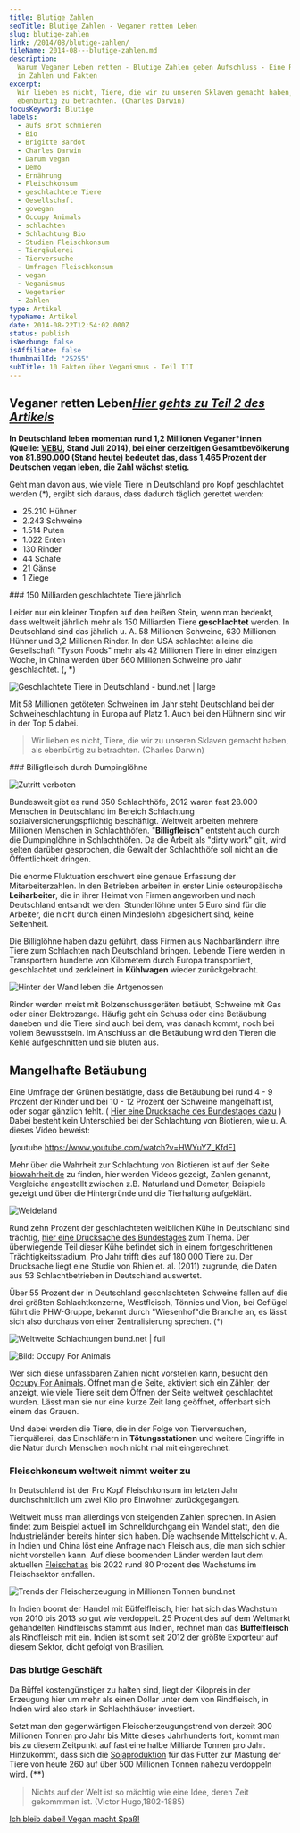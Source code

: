 ```yaml
---
title: Blutige Zahlen
seoTitle: Blutige Zahlen - Veganer retten Leben
slug: blutige-zahlen
link: /2014/08/blutige-zahlen/
fileName: 2014-08---blutige-zahlen.md
description:
  Warum Veganer Leben retten - Blutige Zahlen geben Aufschluss - Eine Reportage
  in Zahlen und Fakten
excerpt:
  Wir lieben es nicht, Tiere, die wir zu unseren Sklaven gemacht haben, als
  ebenbürtig zu betrachten. (Charles Darwin)
focusKeyword: Blutige
labels:
  - aufs Brot schmieren
  - Bio
  - Brigitte Bardot
  - Charles Darwin
  - Darum vegan
  - Demo
  - Ernährung
  - Fleischkonsum
  - geschlachtete Tiere
  - Gesellschaft
  - govegan
  - Occupy Animals
  - schlachten
  - Schlachtung Bio
  - Studien Fleischkonsum
  - Tierqäulerei
  - Tierversuche
  - Umfragen Fleischkonsum
  - vegan
  - Veganismus
  - Vegetarier
  - Zahlen
type: Artikel
typeName: Artikel
date: 2014-08-22T12:54:02.000Z
status: publish
isWerbung: false
isAffiliate: false
thumbnailId: "25255"
subTitle: 10 Fakten über Veganismus - Teil III
---
```


## Veganer retten Leben<strong><span style="text-decoration: underline;"><em><a title="Teil 2" href="2014/08/ich-war-so-muede/">Hier gehts zu Teil 2 des Artikels

</a></em></span></strong><strong>In Deutschland leben momentan rund 1,2
Millionen Veganer\*innen (Quelle:
[VEBU](https://www.vebu.de/lifestyle/anzahl-der-vegetarierinnen), Stand Juli
2014), bei einer derzeitigen Gesamtbevölkerung von 81.890.000 (Stand heute)
bedeutet das, dass 1,465 Prozent der Deutschen vegan leben, die Zahl wächst
stetig.</strong>

Geht man davon aus, wie viele Tiere in Deutschland pro Kopf geschlachtet werden
(\*), ergibt sich daraus, dass dadurch täglich gerettet werden:

<ul><li>25.210 Hühner</li><li>2.243 Schweine</li><li>1.514 Puten</li><li>1.022 Enten</li><li>130 Rinder</li><li>44 Schafe</li><li>21 Gänse</li><li>1 Ziege</li></ul>### 150 Milliarden geschlachtete Tiere jährlich

Leider nur ein kleiner Tropfen auf den heißen Stein, wenn man bedenkt, dass
weltweit jährlich mehr als 150 Milliarden Tiere <strong>geschlachtet</strong>
werden. In Deutschland sind das jährlich u. A. 58 Millionen Schweine, 630
Millionen Hühner und 3,2 Millionen Rinder. In den USA schlachtet alleine die
Gesellschaft "Tyson Foods" mehr als 42 Millionen Tiere in einer einzigen Woche,
in China werden über 660 Millionen Schweine pro Jahr geschlachtet. (**, \***)

![Geschlachtete Tiere in Deutschland - bund.net | large](http://cardamonchai.files.wordpress.com/2014/08/infografik_-geschlachtete_tiere_in_deutschland.jpg?w=646 " [](http://www.bund.net/fileadmin/bundnet/publikationen/landwirtschaft/140108_bund_landwirtschaft_fleischatlas_2014.pdf)  Geschlachtete Tiere in Deutschland - bund.net")

Mit 58 Millionen getöteten Schweinen im Jahr steht Deutschland bei der
Schweineschlachtung in Europa auf Platz 1. Auch bei den Hühnern sind wir in der
Top 5 dabei.

<blockquote>Wir lieben es nicht, Tiere, die wir zu unseren Sklaven gemacht haben, als ebenbürtig zu betrachten.
(Charles Darwin)</blockquote>### Billigfleisch durch Dumpinglöhne

![Zutritt verboten](http://cardamonchai.files.wordpress.com/2014/08/11337775535_483b28d0f8_z.jpg?w=200 " [](https://www.flickr.com/photos/99929697@N07/)  Zutritt verboten")

Bundesweit gibt es rund 350 Schlachthöfe, 2012 waren fast 28.000 Menschen in
Deutschland im Bereich Schlachtung sozialversicherungspflichtig beschäftigt.
Weltweit arbeiten mehrere Millionen Menschen in Schlachthöfen.
"<strong>Billigfleisch</strong>" entsteht auch durch die Dumpinglöhne in
Schlachthöfen. Da die Arbeit als "dirty work" gilt, wird selten darüber
gesprochen, die Gewalt der Schlachthöfe soll nicht an die Öffentlichkeit
dringen.

Die enorme Fluktuation erschwert eine genaue Erfassung der Mitarbeiterzahlen. In
den Betrieben arbeiten in erster Linie osteuropäische
<strong>Leiharbeiter</strong>, die in ihrer Heimat von Firmen angeworben und
nach Deutschland entsandt werden. Stundenlöhne unter 5 Euro sind für die
Arbeiter, die nicht durch einen Mindeslohn abgesichert sind, keine Seltenheit.

Die Billiglöhne haben dazu geführt, dass Firmen aus Nachbarländern ihre Tiere
zum Schlachten nach Deutschland bringen. Lebende Tiere werden in Transportern
hunderte von Kilometern durch Europa transportiert, geschlachtet und zerkleinert
in <strong>Kühlwagen</strong> wieder zurückgebracht.

![Hinter der Wand leben die Artgenossen](http://cardamonchai.files.wordpress.com/2014/08/11337870944_520300ede0_z.jpg?w=300 " [](https://www.flickr.com/photos/99929697@N07/)  Hinter der Wand leben die Artgenossen")

Rinder werden meist mit Bolzenschussgeräten betäubt, Schweine mit Gas oder einer
Elektrozange. Häufig geht ein Schuss oder eine Betäubung daneben und die Tiere
sind auch bei dem, was danach kommt, noch bei vollem Bewusstsein. Im Anschluss
an die Betäubung wird den Tieren die Kehle aufgeschnitten und sie bluten aus.

## Mangelhafte Betäubung

Eine Umfrage der Grünen bestätigte, dass die Betäubung bei rund 4 - 9 Prozent
der Rinder und bei 10 - 12 Prozent der Schweine mangelhaft ist, oder sogar
gänzlich fehlt. (
[Hier eine Drucksache des Bundestages dazu](http://dipbt.bundestag.de/dip21/btd/17/100/1710021.pdf)
) Dabei besteht kein Unterschied bei der Schlachtung von Biotieren, wie u. A.
dieses Video beweist:

[youtube https://www.youtube.com/watch?v=HWYuYZ_KfdE]

Mehr über die Wahrheit zur Schlachtung von Biotieren ist auf der Seite
[biowahrheit.de](http://www.biowahrheit.de/inhalt/schlachtung.htm) zu finden,
hier werden Videos gezeigt, Zahlen genannt, Vergleiche angestellt zwischen z.B.
Naturland und Demeter, Beispiele gezeigt und über die Hintergründe und die
Tierhaltung aufgeklärt.

![Weideland](http://cardamonchai.files.wordpress.com/2014/08/9647416442_6111074c8a_z.jpg?w=300 " [](https://www.flickr.com/photos/99929697@N07/)  Weideland")

Rund zehn Prozent der geschlachteten weiblichen Kühe in Deutschland sind
trächtig,
[hier eine Drucksache des Bundestages](http://dip21.bundestag.de/dip21/btd/18/013/1801391.pdf)
zum Thema. Der überwiegende Teil dieser Kühe befindet sich in einem
fortgeschrittenen Trächtigkeitsstadium. Pro Jahr trifft dies auf 180 000 Tiere
zu. Der Drucksache liegt eine Studie von Rhien et. al. (2011) zugrunde, die
Daten aus 53 Schlachtbetrieben in Deutschland auswertet.

Über 55 Prozent der in Deutschland geschlachteten Schweine fallen auf die drei
größten Schlachtkonzerne, Westfleisch, Tönnies und Vion, bei Geflügel führt die
PHW-Gruppe, bekannt durch "Wiesenhof"die Branche an, es lässt sich also durchaus
von einer Zentralisierung sprechen. (\*)

![Weltweite Schlachtungen bund.net | full](http://cardamonchai.files.wordpress.com/2014/08/aef9d6a669.jpg " [](http://www.bund.net/fleischatlas)  Weltweite Schlachtungen bund.net")

![Bild: Occupy For Animals](http://cardamonchai.files.wordpress.com/2014/08/occupy-for-animals.jpg?w=225 " [](http://www.occupyforanimals.org/animal-kill-counter.html)  Bild: Occupy For Animals")

Wer sich diese unfassbaren Zahlen nicht vorstellen kann, besucht den
[Occupy For Animals](http://www.occupyforanimals.org/animal-kill-counter.html).
Öffnet man die Seite, aktiviert sich ein Zähler, der anzeigt, wie viele Tiere
seit dem Öffnen der Seite weltweit geschlachtet wurden. Lässt man sie nur eine
kurze Zeit lang geöffnet, offenbart sich einem das Grauen.

Und dabei werden die Tiere, die in der Folge von Tierversuchen, Tierquälerei,
das Einschläfern in <strong>Tötungsstationen</strong> und weitere Eingriffe in
die Natur durch Menschen noch nicht mal mit eingerechnet.

### Fleischkonsum weltweit nimmt weiter zu

In Deutschland ist der Pro Kopf Fleischkonsum im letzten Jahr durchschnittlich
um zwei Kilo pro Einwohner zurückgegangen.

Weltweit muss man allerdings von steigenden Zahlen sprechen. In Asien findet zum
Beispiel aktuell im Schnelldurchgang ein Wandel statt, den die Industrieländer
bereits hinter sich haben. Die wachsende Mittelschicht v. A. in Indien und China
löst eine Anfrage nach Fleisch aus, die man sich schier nicht vorstellen kann.
Auf diese boomenden Länder werden laut dem aktuellen
[Fleischatlas](http://www.bund.net/fileadmin/bundnet/publikationen/landwirtschaft/140108_bund_landwirtschaft_fleischatlas_2014.pdf)
bis 2022 rund 80 Prozent des Wachstums im Fleischsektor entfallen.

![Trends der Fleischerzeugung in Millionen Tonnen bund.net](http://cardamonchai.files.wordpress.com/2014/08/fleischatlas_2014_grafik1.jpg?w=300 " [](http://www.bund.net/fleischatlas)  Trends der Fleischerzeugung in Millionen Tonnen bund.net")

In Indien boomt der Handel mit Büffelfleisch, hier hat sich das Wachstum von
2010 bis 2013 so gut wie verdoppelt. 25 Prozent des auf dem Weltmarkt
gehandelten Rindfleischs stammt aus Indien, rechnet man das
<strong>Büffelfleisch</strong> als Rindfleisch mit ein. Indien ist somit seit
2012 der größte Exporteur auf diesem Sektor, dicht gefolgt von Brasilien.

### Das blutige Geschäft

Da Büffel kostengünstiger zu halten sind, liegt der Kilopreis in der Erzeugung
hier um mehr als einen Dollar unter dem von Rindfleisch, in Indien wird also
stark in Schlachthäuser investiert.

Setzt man den gegenwärtigen Fleischerzeugungstrend von derzeit 300 Millionen
Tonnen pro Jahr bis Mitte dieses Jahrhunderts fort, kommt man bis zu diesem
Zeitpunkt auf fast eine halbe Milliarde Tonnen pro Jahr. Hinzukommt, dass sich
die [Sojaproduktion](//2014/07/30/10-fakten-uber-vegane-ernahrung/) für das
Futter zur Mästung der Tiere von heute 260 auf über 500 Millionen Tonnen nahezu
verdoppeln wird<span style="font-size: 15px;">. (\*\*)</span><blockquote>Nichts
auf der Welt ist so mächtig wie eine Idee, deren Zeit gekommmen ist. (Victor
Hugo,1802-1885)</blockquote><span style="text-decoration: underline;">
[Ich bleib dabei! Vegan macht Spaß!](/2014/08/26/vitamin-b12-mythos-und-wahrheit/)
</li></ol>
